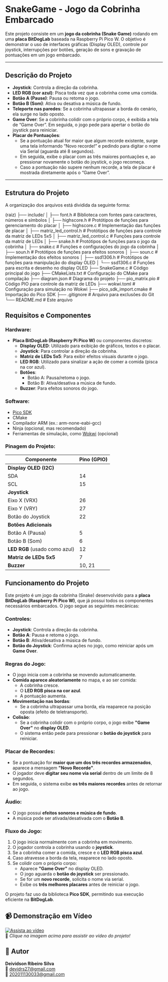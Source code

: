 
# SnakeGame - Jogo da Cobrinha Embarcado

Este projeto consiste em um **jogo da cobrinha (Snake Game)** rodando em uma **placa BitDogLab** baseada na Raspberry Pi Pico W. O objetivo é demonstrar o uso de interfaces gráficas (Display OLED), controle por joystick, interrupções por botões, geração de sons e gravação de pontuações em um jogo embarcado.

---

## Descrição do Projeto

- **Joystick**: Controla a direção da cobrinha.
- **LED RGB (cor azul)**: Pisca toda vez que a cobrinha come uma comida.
- **Botão A (Pause)**: Pausa ou retoma o jogo.
- **Botão B (Som)**: Ativa ou desativa a música de fundo.
- **Teleporte nas paredes**: Se a cobrinha ultrapassar a borda do cenário, ela surge no lado oposto.
- **Game Over**: Se a cobrinha colidir com o próprio corpo, é exibida a tela de “Game Over”. Em seguida, o jogo pede para apertar o botão do joystick para reiniciar.
- **Placar de Pontuações**:
  - Se a pontuação atual for maior que algum recorde existente, surge uma tela informando “Novo recorde!” e pedindo para digitar o nome via Serial (aguarda até 8 segundos).  
  - Em seguida, exibe o placar com as três maiores pontuações e, ao pressionar novamente o botão do joystick, o jogo recomeça.  
  - Caso a pontuação não supere nenhum recorde, a tela de placar é mostrada diretamente após o “Game Over”.

---

## Estrutura do Projeto

A organização dos arquivos está dividida da seguinte forma:

 (raiz)
├── include/
│   ├── font.h                # Biblioteca com fontes para caracteres, números e símbolos
│   ├── highscore.h           # Protótipos de funções para gerenciamento do placar
│   ├── highscore.c           # Implementação das funções de placar
│   ├── matriz_led_control.h  # Protótipos de funções para controle da matriz de LEDs 5x5
│   ├── matriz_led_control.c  # Funções para controle da matriz de LEDs
│   ├── snake.h               # Protótipos de funções para o jogo da cobrinha
│   ├── snake.c               # Funções e configurações do jogo da cobrinha
│   ├── soun.h                # Protótipos de funções para efeitos sonoros
│   ├── soun.c                # Implementação dos efeitos sonoros
│   ├── ssd1306.h             # Protótipos de funções para manipulação do display OLED
│   └── ssd1306.c             # Funções para escrita e desenho no display OLED
├── SnakeGame.c               # Código principal do jogo
├── CMakeLists.txt            # Configuração do CMake para compilação
├── diagram.json              # Diagrama do projeto
├── pio_matrix.pio            # Código PIO para controle da matriz de LEDs
├── wokwi.toml                # Configuração para simulação no Wokwi
├── pico_sdk_import.cmake     # Importação do Pico SDK
├── .gitignore                # Arquivo para exclusões do Git
└── README.md                 # Este arquivo


## Requisitos e Componentes

### Hardware:
- **Placa BitDogLab (Raspberry Pi Pico W)** ou componentes discretos:
  - **Display OLED**: Utilizado para exibição de gráficos, textos e o placar.
  - **Joystick**: Para controlar a direção da cobrinha.
  - **Matriz de LEDs 5x5**: Para exibir efeitos visuais durante o jogo.
  - **LED RGB**: Utilizado para sinalizar a ação de comer a comida (pisca na cor azul).
  - **Botões**:
    - Botão A: Pausa/retoma o jogo.
    - Botão B: Ativa/desativa a música de fundo.
  - **Buzzer**: Para efeitos sonoros do jogo.

### Software:
- [Pico SDK](https://github.com/raspberrypi/pico-sdk)
- CMake
- Compilador ARM (ex.: arm-none-eabi-gcc)
- Ninja (opcional, mas recomendado)
- Ferramentas de simulação, como [Wokwi](https://wokwi.com/) (opcional)

### Pinagem do Projeto:

| Componente           | Pino (GPIO) |
|----------------------|------------|
| **Display OLED (I2C)** | |
| SDA                 | 14         |
| SCL                 | 15         |
| **Joystick**        | |
| Eixo X (VRX)       | 26         |
| Eixo Y (VRY)       | 27         |
| Botão do Joystick  | 22         |
| **Botões Adicionais** | |
| Botão A (Pausa)    | 5          |
| Botão B (Som)      | 6          |
| **LED RGB** (usado como azul) | 12 |
| **Matriz de LEDs 5x5** | 7 |
| **Buzzer** | 10, 21 |


## Funcionamento do Projeto

Este projeto é um jogo da cobrinha (Snake) desenvolvido para a **placa BitDogLab (Raspberry Pi Pico W)**, que já possui todos os componentes necessários embarcados. O jogo segue as seguintes mecânicas:

### Controles:
- **Joystick**: Controla a direção da cobrinha.
- **Botão A**: Pausa e retoma o jogo.
- **Botão B**: Ativa/desativa a música de fundo.
- **Botão do Joystick**: Confirma ações no jogo, como reiniciar após um **Game Over**.

### Regras do Jogo:
- O jogo inicia com a cobrinha se movendo automaticamente.
- **Comida aparece aleatoriamente** no mapa, e ao ser comida:
  - A cobrinha cresce.
  - O **LED RGB pisca na cor azul**.
  - A pontuação aumenta.
- **Movimentação nas bordas**:
  - Se a cobrinha ultrapassar uma borda, ela reaparece na posição oposta (efeito de teletransporte).
- **Colisão**:
  - Se a cobrinha colidir com o próprio corpo, o jogo exibe **"Game Over"** no **display OLED**.
  - O sistema então pede para pressionar o **botão do joystick** para reiniciar.

### Placar de Recordes:
- Se a pontuação for **maior que um dos três recordes armazenados**, aparece a mensagem **"Novo Recorde"**.
- O jogador deve **digitar seu nome via serial** dentro de um limite de 8 segundos.
- Em seguida, o sistema exibe **os três maiores recordes** antes de retornar ao jogo.

### Áudio:
- O jogo possui **efeitos sonoros e música de fundo**.
- A música pode ser ativada/desativada com o **Botão B**.

### Fluxo do Jogo:
1. O jogo inicia normalmente com a cobrinha em movimento.
2. O jogador controla a cobrinha usando o **joystick**.
3. Se a cobrinha comer a comida, cresce e o **LED RGB pisca azul**.
4. Caso atravesse a borda da tela, reaparece no lado oposto.
5. Se colidir com o próprio corpo:
   - Aparece **"Game Over"** no display OLED.
   - O jogo aguarda o **botão do joystick** ser pressionado.
   - Se for um **novo recorde**, solicita o nome via serial.
   - Exibe os **três melhores placares** antes de reiniciar o jogo.

O projeto faz uso da biblioteca **Pico SDK**, permitindo sua execução eficiente na **BitDogLab**.

## 📹 Demonstração em Vídeo
[![Assista ao vídeo](https://img.youtube.com/vi/XXXXXXXXXXX/0.jpg)](https://www.youtube.com/watch?v=XXXXXXXXXXX)  
🔗 *Clique na imagem acima para assistir ao vídeo do projeto!*

## 👤 Autor
**Deividson Ribeiro Silva**  
📧 [devidrs27@gmail.com](mailto:devidrs27@gmail.com)  
📧 [202011130033@gmail.com](mailto:202011130033@gmail.com)
